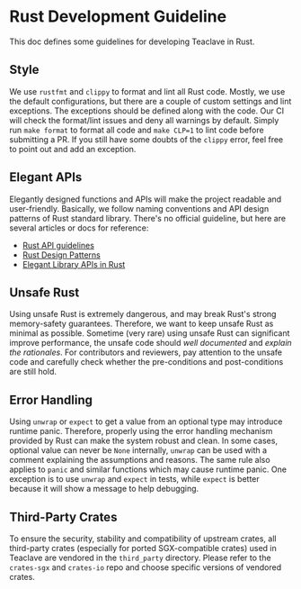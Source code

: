 # Rust Development Guideline

This doc defines some guidelines for developing Teaclave in Rust.

## Style

We use `rustfmt` and `clippy` to format and lint all Rust code. Mostly, we use
the default configurations, but there are a couple of custom settings and lint
exceptions. The exceptions should be defined along with the code. Our CI will
check the format/lint issues and deny all warnings by default. Simply run `make
format` to format all code and `make CLP=1` to lint code before submitting a PR.
If you still have some doubts of the `clippy` error, feel free to point out and
add an exception.

## Elegant APIs

Elegantly designed functions and APIs will make the project readable and
user-friendly. Basically, we follow naming conventions and API design patterns
of Rust standard library. There's no official guideline, but here are several
articles or docs for reference:

  - [Rust API guidelines](https://rust-lang.github.io/api-guidelines/)
  - [Rust Design Patterns](https://github.com/rust-unofficial/patterns)
  - [Elegant Library APIs in Rust](https://deterministic.space/elegant-apis-in-rust.html#what-makes-an-api-elegant)

## Unsafe Rust

Using unsafe Rust is extremely dangerous, and may break Rust's strong
memory-safety guarantees. Therefore, we want to keep unsafe Rust as minimal as
possible. Sometime (very rare) using unsafe Rust can significant improve
performance, the unsafe code should *well documented* and *explain the
rationales*. For contributors and reviewers, pay attention to the unsafe code
and carefully check whether the pre-conditions and post-conditions are still
hold.

## Error Handling

Using `unwrap` or `expect` to get a value from an optional type may introduce
runtime panic. Therefore, properly using the error handling mechanism provided
by Rust can make the system robust and clean. In some cases, optional value can
never be `None` internally, `unwrap` can be used with a comment explaining the
assumptions and reasons. The same rule also applies to `panic` and similar
functions which may cause runtime panic. One exception is to use `unwrap` and
`expect` in tests, while `expect` is better because it will show a message to
help debugging.

## Third-Party Crates

To ensure the security, stability and compatibility of upstream crates, all
third-party crates (especially for ported SGX-compatible crates) used in
Teaclave are vendored in the `third_party` directory. Please refer to the
`crates-sgx` and `crates-io` repo and choose specific versions of vendored
crates.
